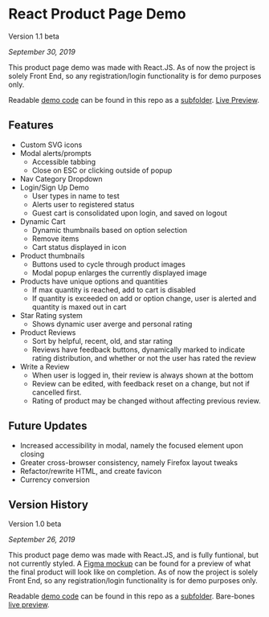 # React Product Page Demo

Version 1.1 beta

*September 30, 2019*

This product page demo was made with React.JS. As of now the project is solely Front End, so any registration/login functionality is for demo purposes only.

Readable [demo code](https://github.com/kylewjackson/web-dev-projects/tree/master/React-Product-Page/demo-code/demo.js) can be found in this repo as a [subfolder](https://github.com/kylewjackson/web-dev-projects/tree/master/React-Product-Page/demo-code). [Live Preview](https://www.kylejackson.dev/react-product-page/).

## Features

* Custom SVG icons
* Modal alerts/prompts
  * Accessible tabbing
  * Close on ESC or clicking outside of popup
* Nav Category Dropdown
* Login/Sign Up Demo
  * User types in name to test
  * Alerts user to registered status
  * Guest cart is consolidated upon login, and saved on logout
* Dynamic Cart
  * Dynamic thumbnails based on option selection
  * Remove items
  * Cart status displayed in icon
* Product thumbnails
  * Buttons used to cycle through product images
  * Modal popup enlarges the currently displayed image
* Products have unique options and quantities
  * If max quantity is reached, add to cart is disabled
  * If quantity is exceeded on add or option change, user is alerted and quantity is maxed out in cart
* Star Rating system
  * Shows dynamic user averge and personal rating
* Product Reviews
  * Sort by helpful, recent, old, and star rating
  * Reviews have feedback buttons, dynamically marked to indicate rating distribution, and whether or not the user has rated the review
* Write a Review
  * When user is logged in, their review is always shown at the bottom
  * Review can be edited, with feedback reset on a change, but not if cancelled first.
  * Rating of product may be changed without affecting previous review.

## Future Updates

* Increased accessibility in modal, namely the focused element upon closing
* Greater cross-browser consistency, namely Firefox layout tweaks
* Refactor/rewrite HTML, and create favicon
* Currency conversion

## Version History

Version 1.0 beta

*September 26, 2019*

This product page demo was made with React.JS, and is fully funtional, but not currently styled. A [Figma mockup](https://www.figma.com/file/fv202Jfted2mYOvnBm0hfZ/Shopping-Demo?node-id=0%3A1) can be found for a preview of what the final product will look like on completion. As of now the project is solely Front End, so any registration/login functionality is for demo purposes only.

Readable [demo code](https://github.com/kylewjackson/web-dev-projects/tree/master/React-Product-Page/demo-code/demo.js) can be found in this repo as a [subfolder](https://github.com/kylewjackson/web-dev-projects/tree/master/React-Product-Page/demo-code). Bare-bones [live preview](https://www.kylejackson.dev/react-product-page/).
